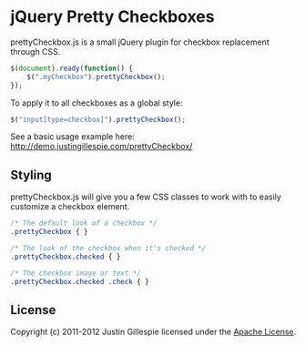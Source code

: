 # jQuery Pretty Checkboxes

prettyCheckbox.js is a small jQuery plugin for checkbox replacement through CSS.

```javascript
$(document).ready(function() {
	$(".myCheckbox").prettyCheckbox();
});
```

To apply it to all checkboxes as a global style:

```javascript
$("input[type=checkbox]").prettyCheckbox();
```

See a basic usage example here: http://demo.justingillespie.com/prettyCheckbox/

## Styling

prettyCheckbox.js will give you a few CSS classes to work with to easily customize a checkbox element.

```css
/* The default look of a checkbox */
.prettyCheckbox { }

/* The look of the checkbox when it's checked */
.prettyCheckbox.checked { }

/* The checkbox image or text */
.prettyCheckbox.checked .check { }
```

## License

Copyright (c) 2011-2012 Justin Gillespie licensed under the [Apache License](http://www.apache.org/licenses/LICENSE-2.0).
